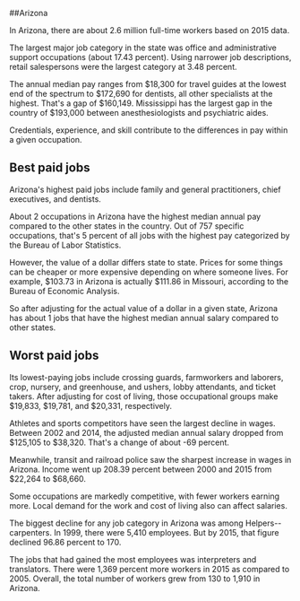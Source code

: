 

##Arizona

In Arizona, there are about 2.6 million full-time workers based on 2015 data.

The largest major job category in the state was <span class='occ_title_em'>office and administrative support occupations</span> (about 17.43 percent). Using narrower job descriptions, <span class='occ_title_em'>retail salespersons</span> were the largest category at 3.48 percent.
               
The annual median pay ranges from $18,300 for <span class='occ_title_em'>travel guides</span> at the lowest end of the spectrum to  $172,690 for <span class='occ_title_em'>dentists, all other specialists</span> at the highest. That's a gap of $160,149. Mississippi has the largest gap in the country of $193,000 between <span class='occ_title_em'>anesthesiologists and psychiatric aides</span>.
          
Credentials, experience, and skill contribute to the differences in pay within a given occupation.

## Best paid jobs
Arizona's highest paid jobs include <span class='occ_title_em'>family and general practitioners, chief executives</span>, and <span class='occ_title_em'>dentists</span>.
               
About 2 occupations in Arizona have the highest median annual pay compared to the other states in the country. Out of 757 specific occupations, that's 5 percent of all jobs with the highest pay categorized by the Bureau of Labor Statistics.
               
However, the value of a dollar differs state to state. Prices for some things can be cheaper or more expensive depending on where someone lives. For example, $103.73 in Arizona is actually $111.86 in Missouri, according to the Bureau of Economic Analysis.
               
So after adjusting for the actual value of a dollar in a given state, Arizona has about 1 jobs that have the highest median annual salary compared to other states.
               
## Worst paid jobs

Its lowest-paying jobs include <span class='occ_title_em'>crossing guards</span>, <span class='occ_title_em'>farmworkers and laborers, crop, nursery, and greenhouse</span>, and <span class='occ_title_em'>ushers, lobby attendants, and ticket takers</span>. After adjusting for cost of living, those occupational groups make $19,833,  $19,781, and  $20,331, respectively.
               
<span class='occ_title_em'>Athletes and sports competitors</span> have seen the largest decline in wages. Between 2002 and 2014, the adjusted median annual salary dropped from $125,105 to $38,320. That's a change of about -69 percent.
               
Meanwhile, <span class='occ_title_em'>transit and railroad police</span> saw the sharpest increase in wages in Arizona. Income went up 208.39 percent between 2000 and 2015 from $22,264 to $68,660.

Some occupations are markedly competitive, with fewer workers earning more. Local demand for the work and cost of living also can affect salaries.

            
The biggest decline for any job category in Arizona was among <span class='occ_title_em'>Helpers--carpenters</span>. In 1999, there were 5,410 employees. But by 2015, that figure declined 96.86 percent to 170. 
               
The jobs that had gained the most employees was interpreters and translators. There were 1,369 percent more workers in 2015 as compared to 2005. Overall, the total number of workers grew from 130 to 1,910 in Arizona.
